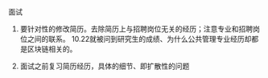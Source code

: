 面试

 1. 要针对性的修改简历。去除简历上与招聘岗位无关的经历；注意专业和招聘岗位之间的联系。
   10.22就被问到研究生的成绩、为什么公共管理专业经历却都是区块链相关的。
   
 2. 面试之前复习简历经历，具体的细节、即扩散性的问题

<!--stackedit_data:
eyJoaXN0b3J5IjpbODAxNDk2MDYwLC0xNzkwNTE3MDg2XX0=
-->